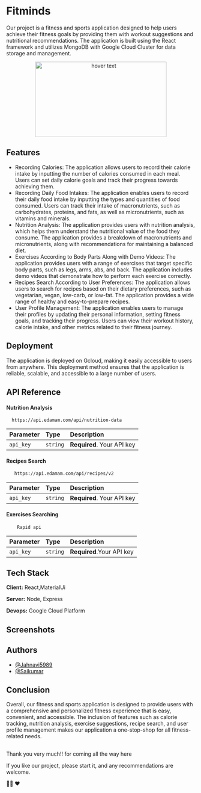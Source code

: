
# Fitminds

Our project is a fitness and sports application designed to help users achieve their fitness goals by providing them with workout suggestions and nutritional recommendations. The application is built using the React framework and utilizes MongoDB with Google Cloud Cluster for data storage and management.



<p align="center">
  <img src="https://i.pinimg.com/originals/ff/d2/b1/ffd2b1502f7ad1c081e559672a6fad44.jpg" width="350" height="200" title="hover text">
</p>


## Features

- Recording Calories:
The application allows users to record their calorie intake by inputting the number of calories consumed in each meal. Users can set daily calorie goals and track their progress towards achieving them.
- Recording Daily Food Intakes:
The application enables users to record their daily food intake by inputting the types and quantities of food consumed. Users can track their intake of macronutrients, such as carbohydrates, proteins, and fats, as well as micronutrients, such as vitamins and minerals.
- Nutrition Analysis:
The application provides users with nutrition analysis, which helps them understand the nutritional value of the food they consume. The application provides a breakdown of macronutrients and micronutrients, along with recommendations for maintaining a balanced diet.
- Exercises According to Body Parts Along with Demo Videos:
The application provides users with a range of exercises that target specific body parts, such as legs, arms, abs, and back. The application includes demo videos that demonstrate how to perform each exercise correctly.
- Recipes Search According to User Preferences:
The application allows users to search for recipes based on their dietary preferences, such as vegetarian, vegan, low-carb, or low-fat. The application provides a wide range of healthy and easy-to-prepare recipes.
- User Profile Management:
The application enables users to manage their profiles by updating their personal information, setting fitness goals, and tracking their progress. Users can view their workout history, calorie intake, and other metrics related to their fitness journey.



## Deployment

The application is deployed on Gcloud, making it easily accessible to users from anywhere. This deployment method ensures that the application is reliable, scalable, and accessible to a large number of users.



## API Reference

#### Nutrition Analysis

```http
  https://api.edamam.com/api/nutrition-data
```

| Parameter | Type     | Description                |
| :-------- | :------- | :------------------------- |
| `api_key` | `string` | **Required**. Your API key |

#### Recipes Search

```http
   https://api.edamam.com/api/recipes/v2
```

| Parameter | Type     | Description                       |
| :-------- | :------- | :-------------------------------- |
| `api_key`     | `string` | **Required**. Your API key |

#### Exercises Searching

```http
    Rapid api
```

| Parameter | Type     | Description                       |
| :-------- | :------- | :-------------------------------- |
| `api_key`     | `string` | **Required**.Your API key  |


## Tech Stack

**Client:** React,MaterialUi

**Server:** Node, Express

**Devops:** Google Cloud Platform


## Screenshots




## Authors

- [@Jahnavi5989](https://www.github.com/Jahnavi5989)
- [@Saikumar]()


## Conclusion
Overall, our fitness and sports application is designed to provide users with a comprehensive and personalized fitness experience that is easy, convenient, and accessible. The inclusion of features such as calorie tracking, nutrition analysis, exercise suggestions, recipe search, and user profile management makes our application a one-stop-shop for all fitness-related needs.
##
Thank you very much!!  for coming all the way here

If you like our project, please start it, and any recommendations are welcome.


👋👋
❤️

